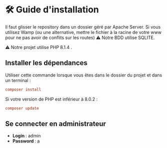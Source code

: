# 🛠️ Guide d'installation

Il faut glisser le repository dans un dossier géré par Apache Server.
Si vous utilisez Wamp (ou une alternative, mettre le fichier à la racine de votre www pour ne pas avoir de conflits sur les routes)
⚠️ Notre BDD utilise SQLITE.

⚠️ Notre projet utilise PHP 8.1.4 . 

## Installer les dépendances

Utiliser cette commande lorsque vous êtes dans le dossier du projet et dans un terminal :

```ini
composer install
```	

Si votre version de PHP est inférieur à 8.0.2 :

```ini
composer update
```	

## Se connecter en administrateur

- <b> Login </b> : admin
- <b> Password </b> : a
